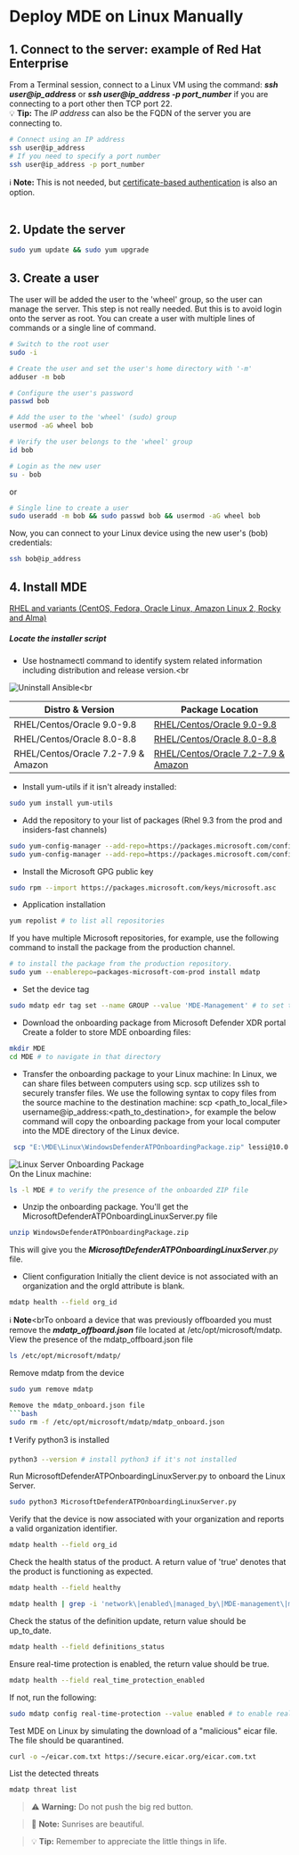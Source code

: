 # Deploy MDE on Linux Manually

## 1. Connect to the server: example of Red Hat Enterprise
From a Terminal session, connect to a Linux VM using the command: **_ssh user@ip_address_** or **_ssh user@ip_address -p port_number_** if you are connecting to a port other then TCP port 22.<br>
:bulb: **Tip:** The _IP address_ can also be the FQDN of the server you are connecting to.
```bash
# Connect using an IP address
ssh user@ip_address
# If you need to specify a port number
ssh user@ip_address -p port_number
```

:information_source: **Note:** This is not needed, but [certificate-based authentication](YouTube) is also an option.<br><br>
  
## 2. Update the server
```bash
sudo yum update && sudo yum upgrade
```
## 3. Create a user 
The user will be added the user to the 'wheel' group, so the user can manage the server. This step is not really needed. But this is to avoid login onto the server as root. You can create a user with multiple lines of commands or a single line of command.

```bash
# Switch to the root user
sudo -i

# Create the user and set the user's home directory with '-m'
adduser -m bob

# Configure the user's password
passwd bob

# Add the user to the 'wheel' (sudo) group
usermod -aG wheel bob

# Verify the user belongs to the 'wheel' group
id bob

# Login as the new user
su - bob
```
or

 ```bash
 # Single line to create a user
 sudo useradd -m bob && sudo passwd bob && usermod -aG wheel bob
 ```
Now, you can connect to your Linux device using the new user's (bob) credentials:
```bash
ssh bob@ip_address
```

## 4. Install MDE
[RHEL and variants (CentOS, Fedora, Oracle Linux, Amazon Linux 2, Rocky and Alma)](https://learn.microsoft.com/en-us/microsoft-365/security/defender-endpoint/linux-install-manually?view=o365-worldwide#rhel-and-variants-centos-fedora-oracle-linux-amazon-linux-2-rocky-and-alma)
##### Locate the installer script
- Use hostnamectl command to identify system related information including distribution and release version.<br

![Uninstall Ansible](/assets/pictures/rhel_hostnamectl.png)<br

| Distro & Version  | Package Location |
|----------|----------|
| RHEL/Centos/Oracle 9.0-9.8   | [RHEL/Centos/Oracle 9.0-9.8](https://packages.microsoft.com/config/rhel/9/prod.repo)   |
| RHEL/Centos/Oracle 8.0-8.8    | [RHEL/Centos/Oracle 8.0-8.8](https://packages.microsoft.com/config/rhel/8/prod.repo)  |
| RHEL/Centos/Oracle 7.2-7.9 & Amazon    | [RHEL/Centos/Oracle 7.2-7.9 & Amazon](https://packages.microsoft.com/config/rhel/7.2/prod.repo)   |

- Install yum-utils if it isn't already installed: 
```bash
sudo yum install yum-utils
```
- Add the repository to your list of packages (Rhel 9.3 from the prod and insiders-fast channels)
```bash
sudo yum-config-manager --add-repo=https://packages.microsoft.com/config/rhel/9.0/prod.repo
sudo yum-config-manager --add-repo=https://packages.microsoft.com/config/rhel/9.0/insiders-fast.repo
```
- Install the Microsoft GPG public key
```bash
sudo rpm --import https://packages.microsoft.com/keys/microsoft.asc
```
- Application installation
```bash
yum repolist # to list all repositories
```
 If you have multiple Microsoft repositories, for example, use the following command to install the package from the production channel.
 ```bash 
 # to install the package from the production repository.
 sudo yum --enablerepo=packages-microsoft-com-prod install mdatp
 ```
 - Set the device tag
 ```bash
 sudo mdatp edr tag set --name GROUP --value 'MDE-Management' # to set the device tag.
 ```        
- Download the onboarding package from Microsoft Defender XDR portal
Create a folder to store MDE onboarding files: 
 ```bash
 mkdir MDE
 cd MDE # to navigate in that directory
 ```
- Transfer the onboarding package to your Linux machine: 
In Linux, we can share files between computers using scp. scp utilizes ssh to securely transfer files. We use the following syntax to copy files from the source machine to the destination machine: scp <path_to_local_file> username@ip_address:<path_to_destination>, for example the below command will copy the onboarding package from your local computer into the MDE directory of the Linux device.
```bash
 scp "E:\MDE\Linux\WindowsDefenderATPOnboardingPackage.zip" lessi@10.0.0.97:~/MDE
```  
![Linux Server Onboarding Package](/assets/pictures/download_onboarding_package.png)  
On the Linux machine:
```bash 
ls -l MDE # to verify the presence of the onboarded ZIP file
```
- Unzip the onboarding package. You'll get the MicrosoftDefenderATPOnboardingLinuxServer.py file
```bash
unzip WindowsDefenderATPOnboardingPackage.zip
```
This will give you the _**MicrosoftDefenderATPOnboardingLinuxServer**.py_ file.
- Client configuration
Initially the client device is not associated with an organization and the orgId attribute is blank.
```bash
mdatp health --field org_id
``` 
 :information_source: **Note**<brTo onboard a device that was previously offboarded you must remove the _**mdatp_offboard.json**_ file located at /etc/opt/microsoft/mdatp.
View the presence of the mdatp_offboard.json file
```bash
ls /etc/opt/microsoft/mdatp/ 
```
Remove mdatp from the device
```bash
sudo yum remove mdatp

Remove the mdatp_onboard.json file
```bash
sudo rm -f /etc/opt/microsoft/mdatp/mdatp_onboard.json
```

:exclamation: Verify python3 is installed
```bash
python3 --version # install python3 if it's not installed
```
Run MicrosoftDefenderATPOnboardingLinuxServer.py to onboard the Linux Server.
```bash
sudo python3 MicrosoftDefenderATPOnboardingLinuxServer.py
```
 Verify that the device is now associated with your organization and reports a valid organization identifier.
```bash
mdatp health --field org_id
```
Check the health status of the product. A return value of 'true' denotes that the product is functioning as expected.
```bash
mdatp health --field healthy
```
```bash
mdatp health | grep -i 'network\|enabled\|managed_by\|MDE-management\|managed\|real_time_protection\|behavior_monitoring\|edr\|MDE\|org_id\|tag'
```    
Check the status of the definition update, return value should be up_to_date.
```bash
mdatp health --field definitions_status
```
Ensure real-time protection is enabled, the return value should be true.
```bash
mdatp health --field real_time_protection_enabled
```
If not, run the following: 
```bash
sudo mdatp config real-time-protection --value enabled # to enable real-time protection
```
Test MDE on Linux by simulating the download of a "malicious" eicar file. The file should be quarantined.
```bash
curl -o ~/eicar.com.txt https://secure.eicar.org/eicar.com.txt
```
List the detected threats
```bash
mdatp threat list
```


> :warning: **Warning:** Do not push the big red button.

> :memo: **Note:** Sunrises are beautiful.

> :bulb: **Tip:** Remember to appreciate the little things in life.